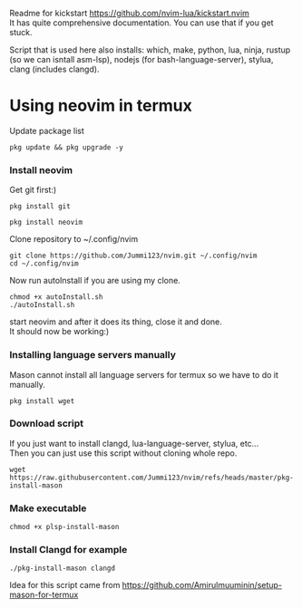 Readme for kickstart https://github.com/nvim-lua/kickstart.nvim  
It has quite comprehensive documentation. You can use that if you get stuck.

Script that is used here also installs: which, make, python, lua, ninja, rustup (so we can isntall asm-lsp), nodejs (for bash-language-server), stylua, clang (includes clangd).
# Using neovim in termux
Update package list
```
pkg update && pkg upgrade -y
```
### Install neovim
Get git first:)
```
pkg install git
```
```
pkg install neovim
```
Clone repository to ~/.config/nvim
```
git clone https://github.com/Jummi123/nvim.git ~/.config/nvim
cd ~/.config/nvim
```
Now run autoInstall if you are using my clone.
```
chmod +x autoInstall.sh
./autoInstall.sh
```
start neovim and after it does its thing, close it and done.  
It should now be working:)
### Installing language servers manually
Mason cannot install all language servers for termux so we have to do it manually.  
```
pkg install wget
```
### Download script
If you just want to install clangd, lua-language-server, stylua, etc...  
Then you can just use this script without cloning whole repo. 
```
wget https://raw.githubusercontent.com/Jummi123/nvim/refs/heads/master/pkg-install-mason
```

### Make executable
```
chmod +x plsp-install-mason
```
### Install Clangd for example
```
./pkg-install-mason clangd
```

Idea for this script came from https://github.com/Amirulmuuminin/setup-mason-for-termux

